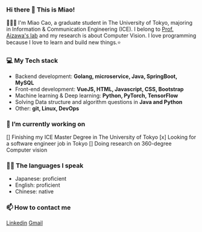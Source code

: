### Hi there 👋 This is Miao!

👩🏻‍💻 I'm Miao Cao, a graduate student in The University of Tokyo, majoring in Information & Communication Engineering (ICE). I belong to [Prof. Aizawa's lab](http://www.hal.t.u-tokyo.ac.jp/lab/en/index_1.xhtml) and my research is about Computer Vision.
I love programming because I love to learn and build new things.⭐️

### 💻 My Tech stack
* Backend development: **Golang, microservice, Java, SpringBoot, MySQL**
* Front-end development: **VueJS, HTML, Javascript, CSS, Bootstrap**
* Machine learning & Deep learning: **Python, PyTorch, TensorFlow**
* Solving Data structure and algorithm questions in **Java and Python**
* Other: **git, Linux, DevOps**

### 🌱 I’m currently working on
[] Finishing my ICE Master Degree in The University of Tokyo
[x] Looking for a software engineer job in Tokyo
[] Doing research on 360-degree Computer vision

### 🙆‍♀️ The languages I speak
* Japanese: proficient
* English: proficient
* Chinese: native

### 📫 How to contact me
[Linkedin](https://www.linkedin.com/in/caomiaotokyo/) [Gmail](mailto:cao@hal.t.u-tokyo.ac.jp)

<!--
**miaosakurai/miaosakurai** is a ✨ _special_ ✨ repository because its `README.md` (this file) appears on your GitHub profile.

Here are some ideas to get you started:

- 🔭 I’m currently working on ...
- 🌱 I’m currently learning ...
- 👯 I’m looking to collaborate on ...
- 🤔 I’m looking for help with ...
- 💬 Ask me about ...
- 📫 How to reach me: ...
- 😄 Pronouns: ...
- ⚡ Fun fact: ...
-->
